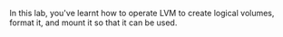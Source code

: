 In this lab, you've learnt how to operate LVM to create logical volumes, format it, and mount it so that it can be used.
